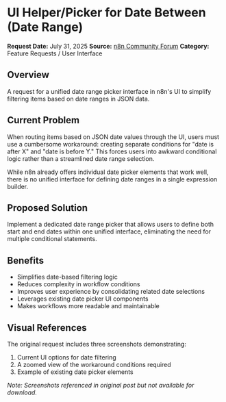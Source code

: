 # UI Helper/Picker for Date Between (Date Range)

**Request Date:** July 31, 2025
**Source:** [n8n Community Forum](https://community.n8n.io/t/ui-helper-picker-for-date-between-ie-date-range/159853)
**Category:** Feature Requests / User Interface

## Overview

A request for a unified date range picker interface in n8n's UI to simplify filtering items based on date ranges in JSON data.

## Current Problem

When routing items based on JSON date values through the UI, users must use a cumbersome workaround: creating separate conditions for "date is after X" and "date is before Y." This forces users into awkward conditional logic rather than a streamlined date range selection.

While n8n already offers individual date picker elements that work well, there is no unified interface for defining date ranges in a single expression builder.

## Proposed Solution

Implement a dedicated date range picker that allows users to define both start and end dates within one unified interface, eliminating the need for multiple conditional statements.

## Benefits

- Simplifies date-based filtering logic
- Reduces complexity in workflow conditions
- Improves user experience by consolidating related date selections
- Leverages existing date picker UI components
- Makes workflows more readable and maintainable

## Visual References

The original request includes three screenshots demonstrating:
1. Current UI options for date filtering
2. A zoomed view of the workaround conditions required
3. Example of existing date picker elements

*Note: Screenshots referenced in original post but not available for download.*
